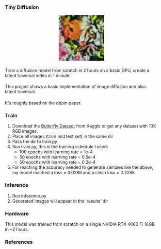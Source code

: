 ### Tiny Diffusion

[//]: # (![Example]&#40;./sample.gif&#41;)
<div align="center">
<img src="./sample.gif" width="150" alt="Description">
</div>

####
Train a diffusion model from scratch in 2 hours on a basic GPU, create a latent traversal video in 1 minute.
####
This project shows a basic implementation of image diffusion and also latent traversal.
####
It's roughly based on the ddpm paper.
####

### Train
1. Download the [Butterfly Dataset](https://www.kaggle.com/datasets/phucthaiv02/butterfly-image-classification) from Kaggle or get any dataset with 10K RGB images. 
2. Place all images (train and test set) in the same dir
3. Pass the dir to train.py
4. Run train.py, this is the training schedule I used:
   - 100 epochs with learning rate = 1e-4 
   - 50 epochs with learning rate = 0.5e-4
   - 50 epochs with learning rate = 0.2e-4 
5. For reaching the accuracy needed to generate samples like the above, <br/>
my model reached a loss = 0.0289 and a clean loss = 0.2288.

### Inference
1. Run inference.py
2. Generated images will appear in the 'results' dir

### Hardware
This model was trained from scratch on a single NVIDIA RTX 4060 Ti 16GB in ~2 hours.

### References